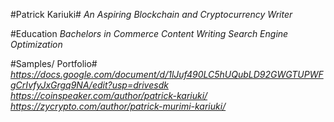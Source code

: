 #Patrick Kariuki#
*An Aspiring Blockchain and Cryptocurrency Writer*

#Education
*Bachelors in Commerce*
*Content Writing*
*Search Engine Optimization*

#Samples/ Portfolio#
*https://docs.google.com/document/d/1lJuf490LC5hUQubLD92GWGTUPWFgCrIvfyJxGrgq9NA/edit?usp=drivesdk*
*https://coinspeaker.com/author/patrick-kariuki/*
*https://zycrypto.com/author/patrick-murimi-kariuki/*



